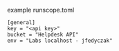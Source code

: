 example runscope.toml

    [general]
    key = "<api key>"
    bucket = "Helpdesk API"
    env = "Labs localhost - jfedyczak"
